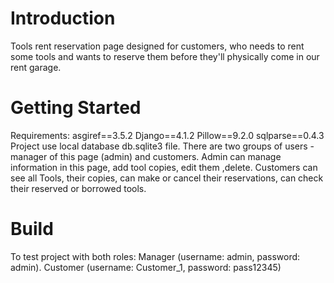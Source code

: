 # Introduction

Tools rent reservation page designed for customers, who needs to rent some tools and wants to reserve them before they'll physically come in our rent garage.



# Getting Started
Requirements:
asgiref==3.5.2
Django==4.1.2
Pillow==9.2.0
sqlparse==0.4.3
Project use local database db.sqlite3 file.
There are two groups of users - manager of this page (admin) and customers.
Admin can manage information in this page, add tool copies, edit them ,delete. 
Customers can see all Tools, their copies, can make or cancel their reservations, can check their reserved or borrowed tools.


# Build
To test project with both roles:
Manager (username: admin, password: admin).
Customer (username: Customer_1, password: pass12345)
